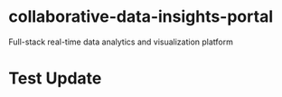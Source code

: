 # collaborative-data-insights-portal
Full-stack real-time data analytics and visualization platform
# Test Update
 
